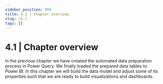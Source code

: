 ```yaml
---
sidebar_position: 999
title: 4.1 | Chapter overview
slug: /4.1
tags: []
---
```


# 4.1 | Chapter overview

In the previous chapter we have created the automated data preparation process in Power Query. We finally loaded the prepared data tables to Power BI. In this chapter we will build the data model and adjust some of its properties such that we are ready to build visualizations and dashboards.
